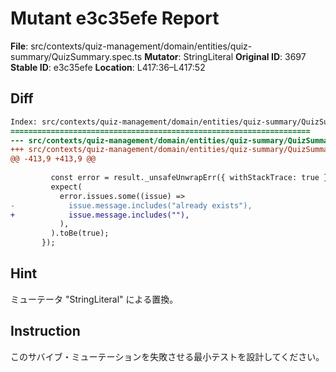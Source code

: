 # Mutant e3c35efe Report

**File**: src/contexts/quiz-management/domain/entities/quiz-summary/QuizSummary.spec.ts
**Mutator**: StringLiteral
**Original ID**: 3697
**Stable ID**: e3c35efe
**Location**: L417:36–L417:52

## Diff

```diff
Index: src/contexts/quiz-management/domain/entities/quiz-summary/QuizSummary.spec.ts
===================================================================
--- src/contexts/quiz-management/domain/entities/quiz-summary/QuizSummary.spec.ts	original
+++ src/contexts/quiz-management/domain/entities/quiz-summary/QuizSummary.spec.ts	mutated #3697
@@ -413,9 +413,9 @@
 
         const error = result._unsafeUnwrapErr({ withStackTrace: true });
         expect(
           error.issues.some((issue) =>
-            issue.message.includes("already exists"),
+            issue.message.includes(""),
           ),
         ).toBe(true);
       });
```

## Hint

ミューテータ "StringLiteral" による置換。

## Instruction

このサバイブ・ミューテーションを失敗させる最小テストを設計してください。
